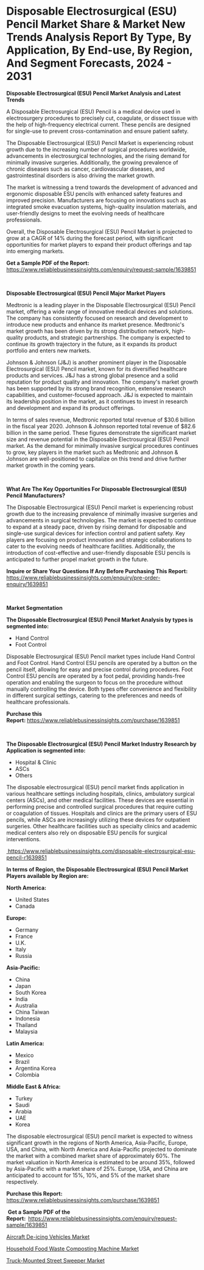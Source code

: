 <p><h1>Disposable Electrosurgical (ESU) Pencil Market Share & Market New Trends Analysis Report By Type, By Application, By End-use, By Region, And Segment Forecasts, 2024 - 2031</h1></p><p><strong>Disposable Electrosurgical (ESU) Pencil Market Analysis and Latest Trends</strong></p>
<p><p>A Disposable Electrosurgical (ESU) Pencil is a medical device used in electrosurgery procedures to precisely cut, coagulate, or dissect tissue with the help of high-frequency electrical current. These pencils are designed for single-use to prevent cross-contamination and ensure patient safety.</p><p>The Disposable Electrosurgical (ESU) Pencil Market is experiencing robust growth due to the increasing number of surgical procedures worldwide, advancements in electrosurgical technologies, and the rising demand for minimally invasive surgeries. Additionally, the growing prevalence of chronic diseases such as cancer, cardiovascular diseases, and gastrointestinal disorders is also driving the market growth.</p><p>The market is witnessing a trend towards the development of advanced and ergonomic disposable ESU pencils with enhanced safety features and improved precision. Manufacturers are focusing on innovations such as integrated smoke evacuation systems, high-quality insulation materials, and user-friendly designs to meet the evolving needs of healthcare professionals.</p><p>Overall, the Disposable Electrosurgical (ESU) Pencil Market is projected to grow at a CAGR of 14% during the forecast period, with significant opportunities for market players to expand their product offerings and tap into emerging markets.</p></p>
<p><strong>Get a Sample PDF of the Report:&nbsp;</strong> <a href="https://www.reliablebusinessinsights.com/enquiry/request-sample/1639851">https://www.reliablebusinessinsights.com/enquiry/request-sample/1639851</a></p>
<p>&nbsp;</p>
<p><strong>Disposable Electrosurgical (ESU) Pencil Major Market Players</strong></p>
<p><p>Medtronic is a leading player in the Disposable Electrosurgical (ESU) Pencil market, offering a wide range of innovative medical devices and solutions. The company has consistently focused on research and development to introduce new products and enhance its market presence. Medtronic's market growth has been driven by its strong distribution network, high-quality products, and strategic partnerships. The company is expected to continue its growth trajectory in the future, as it expands its product portfolio and enters new markets.</p><p>Johnson & Johnson (J&J) is another prominent player in the Disposable Electrosurgical (ESU) Pencil market, known for its diversified healthcare products and services. J&J has a strong global presence and a solid reputation for product quality and innovation. The company's market growth has been supported by its strong brand recognition, extensive research capabilities, and customer-focused approach. J&J is expected to maintain its leadership position in the market, as it continues to invest in research and development and expand its product offerings.</p><p>In terms of sales revenue, Medtronic reported total revenue of $30.6 billion in the fiscal year 2020. Johnson & Johnson reported total revenue of $82.6 billion in the same period. These figures demonstrate the significant market size and revenue potential in the Disposable Electrosurgical (ESU) Pencil market. As the demand for minimally invasive surgical procedures continues to grow, key players in the market such as Medtronic and Johnson & Johnson are well-positioned to capitalize on this trend and drive further market growth in the coming years.</p></p>
<p>&nbsp;</p>
<p><strong>What Are The Key Opportunities For Disposable Electrosurgical (ESU) Pencil Manufacturers?</strong></p>
<p><p>The Disposable Electrosurgical (ESU) Pencil market is experiencing robust growth due to the increasing prevalence of minimally invasive surgeries and advancements in surgical technologies. The market is expected to continue to expand at a steady pace, driven by rising demand for disposable and single-use surgical devices for infection control and patient safety. Key players are focusing on product innovation and strategic collaborations to cater to the evolving needs of healthcare facilities. Additionally, the introduction of cost-effective and user-friendly disposable ESU pencils is anticipated to further propel market growth in the future.</p></p>
<p><strong>Inquire or Share Your Questions If Any Before Purchasing This Report:</strong> <a href="https://www.reliablebusinessinsights.com/enquiry/pre-order-enquiry/1639851">https://www.reliablebusinessinsights.com/enquiry/pre-order-enquiry/1639851</a></p>
<p>&nbsp;</p>
<p><strong>Market Segmentation</strong></p>
<p><strong>The Disposable Electrosurgical (ESU) Pencil Market Analysis by types is segmented into:</strong></p>
<p><ul><li>Hand Control</li><li>Foot Control</li></ul></p>
<p><p>Disposable Electrosurgical (ESU) Pencil market types include Hand Control and Foot Control. Hand Control ESU pencils are operated by a button on the pencil itself, allowing for easy and precise control during procedures. Foot Control ESU pencils are operated by a foot pedal, providing hands-free operation and enabling the surgeon to focus on the procedure without manually controlling the device. Both types offer convenience and flexibility in different surgical settings, catering to the preferences and needs of healthcare professionals.</p></p>
<p><strong>Purchase this Report:&nbsp;</strong><a href="https://www.reliablebusinessinsights.com/purchase/1639851">https://www.reliablebusinessinsights.com/purchase/1639851</a></p>
<p>&nbsp;</p>
<p><strong>The Disposable Electrosurgical (ESU) Pencil Market Industry Research by Application is segmented into:</strong></p>
<p><ul><li>Hospital & Clinic</li><li>ASCs</li><li>Others</li></ul></p>
<p><p>The disposable electrosurgical (ESU) pencil market finds application in various healthcare settings including hospitals, clinics, ambulatory surgical centers (ASCs), and other medical facilities. These devices are essential in performing precise and controlled surgical procedures that require cutting or coagulation of tissues. Hospitals and clinics are the primary users of ESU pencils, while ASCs are increasingly utilizing these devices for outpatient surgeries. Other healthcare facilities such as specialty clinics and academic medical centers also rely on disposable ESU pencils for surgical interventions.</p></p>
<p><a href="https://www.reliablebusinessinsights.com/disposable-electrosurgical-esu-pencil-r1639851">&nbsp;https://www.reliablebusinessinsights.com/disposable-electrosurgical-esu-pencil-r1639851</a></p>
<p><strong>In terms of Region, the Disposable Electrosurgical (ESU) Pencil Market Players available by Region are:</strong></p>
<p>
    <p> <strong> North America: </strong>
        <ul>
            <li>United States</li>
            <li>Canada</li>
        </ul>
        </p> 
    <p> <strong> Europe: </strong>
        <ul>
            <li>Germany</li>
            <li>France</li>
            <li>U.K.</li>
            <li>Italy</li>
            <li>Russia</li>
        </ul>
        </p> 
    <p> <strong> Asia-Pacific: </strong>
        <ul>
            <li>China</li>
            <li>Japan</li>
            <li>South Korea</li>
            <li>India</li>
            <li>Australia</li>
            <li>China Taiwan</li>
            <li>Indonesia</li>
            <li>Thailand</li>
            <li>Malaysia</li>
        </ul>
        </p> 
    <p> <strong> Latin America: </strong>
        <ul>
            <li>Mexico</li>
            <li>Brazil</li>
            <li>Argentina Korea</li>
            <li>Colombia</li>
        </ul>
        </p> 
    <p> <strong> Middle East & Africa: </strong>
        <ul>
            <li>Turkey</li>
            <li>Saudi</li>
            <li>Arabia</li>
            <li>UAE</li>
            <li>Korea</li>
        </ul>
    </p>
    </p>
<p><p>The disposable electrosurgical (ESU) pencil market is expected to witness significant growth in the regions of North America, Asia-Pacific, Europe, USA, and China, with North America and Asia-Pacific projected to dominate the market with a combined market share of approximately 60%. The market valuation in North America is estimated to be around 35%, followed by Asia-Pacific with a market share of 25%. Europe, USA, and China are anticipated to account for 15%, 10%, and 5% of the market share respectively.</p></p>
<p><strong>Purchase this Report: </strong><a href="https://www.reliablebusinessinsights.com/purchase/1639851">https://www.reliablebusinessinsights.com/purchase/1639851</a></p>
<p>&nbsp;<strong>Get a Sample PDF of the Report:&nbsp;&nbsp;</strong><a href="https://www.reliablebusinessinsights.com/enquiry/request-sample/1639851">https://www.reliablebusinessinsights.com/enquiry/request-sample/1639851</a></p>
<p><strong></strong></p>
<p><p><a href="https://github.com/gamblestampleyjenny50m5sl6/Market-Research-Report-List-3/blob/main/aircraft-de-icing-vehicles-market.md">Aircraft De-icing Vehicles Market</a></p><p><a href="https://github.com/joannesouthgate/Market-Research-Report-List-4/blob/main/household-food-waste-composting-machine-market.md">Household Food Waste Composting Machine Market</a></p><p><a href="https://github.com/wwwkeltoum/Market-Research-Report-List-4/blob/main/truck-mounted-street-sweeper-market.md">Truck-Mounted Street Sweeper Market</a></p></p>